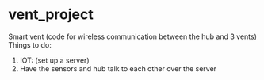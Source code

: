 # vent_project
Smart vent (code for wireless communication between the hub and 3 vents)
Things to do:
1. IOT: (set up a server)
2. Have the sensors and hub talk to each other over the server 
